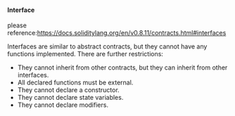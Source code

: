 #### Interface 

please reference:https://docs.soliditylang.org/en/v0.8.11/contracts.html#interfaces

Interfaces are similar to abstract contracts, but they cannot have any functions implemented. There are further restrictions:

- They cannot inherit from other contracts, but they can inherit from other interfaces.
- All declared functions must be external.
- They cannot declare a constructor.
- They cannot declare state variables.
- They cannot declare modifiers.

